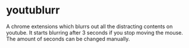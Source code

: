 # youtublurr

A chrome extensions which blurrs out all the distracting contents on youtube. It starts blurring after 3 seconds if you stop moving the mouse. The amount of seconds can be changed manually.
